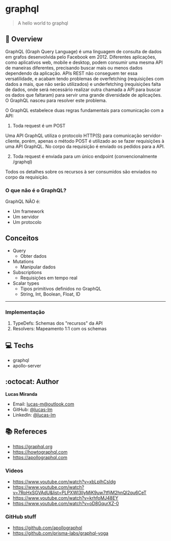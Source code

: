 # graphql

> A hello world to graphql

## :telescope: Overview

GraphQL (Graph Query Language) é uma linguagem de consulta de dados em grafos desenvolvida pelo Facebook em 2012.
Diferentes aplicações, como aplicativos web, mobile e desktop, podem consumir uma mesma API de maneiras diferentes, precisando buscar mais ou menos dados dependendo da aplicação. APIs REST não conseguem ter essa versatilidade, e acabam tendo problemas de overfetching (requisições com dados a mais, que não serão utilizados) e underfetching (requisições falta de dados, onde será necessário realizar outra chamada a API para buscar os dados que faltaram) para servir uma grande diversidade de aplicações. O GraphQL nasceu para resolver este problema.


O GraphQL estabelece duas regras fundamentais para comunicação com a API:

1. Toda request é um POST

Uma API GraphQL utiliza o protocolo HTTP(S) para comunicação servidor-cliente, porém, apenas o método POST é utilizado ao se fazer requisições à uma API GraphQL. No corpo da requisição é enviado os pedidos para a API.

2. Toda request é enviada para um único endpoint (convencionalmente /graphql)

Todos os detalhes sobre os recursos à ser consumidos são enviados no corpo da requisição.

### O que não é o GraphQL?

GraphQL NÃO é:

- Um framework
- Um servidor
- Um protocolo

## Conceitos

- Query
  - Obter dados
- Mutations
  - Manipular dados
- Subscriptions
  - Requisições em tempo real
- Scalar types
  - Tipos primitivos definidos no GraphQL
  - String, Int, Boolean, Float, ID
---

### Implementação

1. TypeDefs: Schemas dos "recursos" da API
2. Resolvers: Mapeamento 1:1 com os schemas

## :computer: Techs
  
- graphql
- apollo-server

## :octocat: Author

**Lucas Miranda** 
* Email: lucas-m@outlook.com
* GitHub: [@lucas-lm](https://github.com/lucas-lm)
* LinkedIn: [@lucas-lm](https://linkedin.com/in/lucas-lm)

## :books: Refereces

- https://graphql.org
- https://howtographql.com
- https://apollographql.com

### Videos

- https://www.youtube.com/watch?v=xbLpIhCsIdg
- https://www.youtube.com/watch?v=7RoHxSGVAdU&list=PLPXWI3llyMiK9uw7tfljM2hnQl2qu6CeT
- https://www.youtube.com/watch?v=krhfoMJ48EY
- https://www.youtube.com/watch?v=oD8GqurXZ-0

### GitHub stuff

- https://github.com/apollographql
- https://github.com/prisma-labs/graphql-yoga
